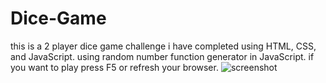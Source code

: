 # Dice-Game
this is a 2 player dice game challenge i have completed using HTML, CSS, and JavaScript. 
using random number function generator in JavaScript.
if you want to play press F5 or refresh your browser.
![screenshot](https://github.com/goutambothra1/Dice-Game/assets/113992436/f6307ffe-31b7-47c2-be64-6f871926af67)
